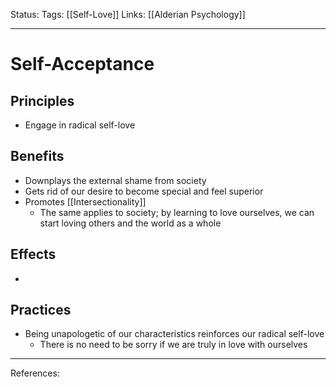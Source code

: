 Status:
Tags: [[Self-Love]]
Links: [[Alderian Psychology]]
___
# Self-Acceptance
## Principles
- Engage in radical self-love
## Benefits
- Downplays the external shame from society
- Gets rid of our desire to become special and feel superior
- Promotes [[Intersectionality]]
	- The same applies to society; by learning to love ourselves, we can start loving others and the world as a whole
## Effects
- 
## Practices
- Being unapologetic of our characteristics reinforces our radical self-love
	- There is no need to be sorry if we are truly in love with ourselves
___
References: